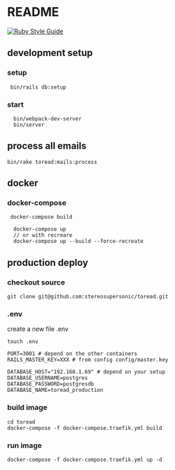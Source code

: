 # README

[![Ruby Style Guide](https://img.shields.io/badge/code_style-standard-brightgreen.svg)](https://github.com/testdouble/standard)

## development setup

### setup 

```
 bin/rails db:setup
```

### start 

``` 
  bin/webpack-dev-server
  bin/server

```


## process all emails

```
bin/rake toread:mails:process
```

## docker

### docker-compose

```
 docker-compose build
```

```
  docker-compose up
  // or with recreare
  docker-compose up --build --force-recreate
```

## production deploy

### checkout source

```
git clone git@github.com:stereosupersonic/toread.git
```

### .env 

create a new file .env

```
touch .env
```

```
PORT=3001 # depend on the other containers
RAILS_MASTER_KEY=XXX # from config config/master.key

DATABASE_HOST="192.168.1.69" # depend on your setup
DATABASE_USERNAME=postgres
DATABASE_PASSWORD=postgresdb
DATABASE_NAME=toread_production
```

### build image

```
cd toread
docker-compose -f docker-compose.traefik.yml build
```


### run image

```
docker-compose -f docker-compose.traefik.yml up -d
```
